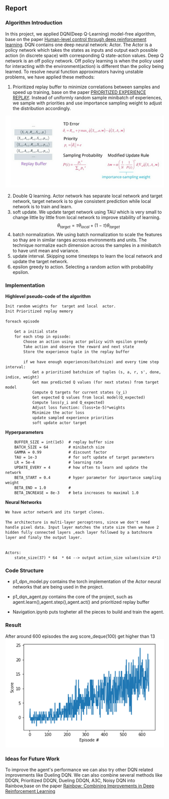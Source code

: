 ## Report
### Algorithm Introduction
In this project, we applied DQN(Deep Q-Learning) model-free algorithm, base on the paper [Human-level control through deep reinforcement learning](https://storage.googleapis.com/deepmind-media/dqn/DQNNaturePaper.pdf). 
DQN contains one deep neural network: Actor. The Actor is a policy network which takes the states as inputs and output each possible action (in discrete space) with corresponding Q state-action values.
Deep Q network is an off policy network. Off policy learning is when the policy used for interacting with the environment(action) is different than the policy being learned. 
To resolve neural function approximators having unstable problems, we have applied these methods:

1. Prioritized replay buffer to minimize correlations between samples and speed up training, base on the paper [PRIORITIZED EXPERIENCE REPLAY](https://arxiv.org/abs/1511.05952). Instead of uniformly random sample minibatch of experiences, we sample with priorities and use importance sampling weight to adjust the distribution accordingly.

![Prioritized Experience Replay](prioritizedreplay.png)

2. Double Q learning. Actor network has separate local network and target network, target network is to give consistent prediction while local network is to train and learn.
3. soft update. We update target network using TAU which is very small to change little by little from local network to improve stability of learning.
   $$\theta_{target} = \tau\theta_{local}  + (1-\tau)\theta_{target}$$
5. batch normalization. We using batch normalization to scale the features so thay are in similar ranges across environments and units. The technique normalize each dimension across the samples in a minibatch to have unit mean and variance.
6. update interval. Skipping some timesteps to learn the local network and update the target network.
7. epsilon greedy to action. Selecting a random action with probability epsilon. 

### Implementation

  **Highlevel pseudo-code of the algorithm**

    Init random weights for  target and local  actor.
    Init Prioritized replay memory
    
    foreach episode
        
        Get a initial state
        for each step in episode:
            Choose an action using actor policy with epsilon greedy
            Take action and observe the reward and next state
            Store the experience tuple in the replay buffer
    
            if we have enough experiences(batchsize) and every time step interval:
                Get a prioritized batchsize of tuples (s, a, r, s', done, indice, weight)
                Get max predicted Q values (for next states) from target model
                Compute Q targets for current states (y_i)
                Get expected Q values from local model(Q_expected)
                Compute loss(y_i and Q_expected)
                Adjust loss function: (loss+1e-5)*weights
                Minimize the actor loss
                update sampled experience priorities
                soft update actor target
                
                    
                
   **Hyperparameters**

        BUFFER_SIZE = int(1e5)  # replay buffer size
        BATCH_SIZE = 64         # minibatch size
        GAMMA = 0.99            # discount factor
        TAU = 1e-3              # for soft update of target parameters
        LR = 5e-4               # learning rate 
        UPDATE_EVERY = 4        # how often to learn and update the network
        BETA_START = 0.4        # hyper parameter for importance sampling weight
        BETA_END = 1.0          # 
        BETA_INCREASE = 8e-3    # beta increases to maximal 1.0
    
   **Neural Networks**

    We have actor network and its target clones.
     
    The architecture is multi-layer perceptrons, since we don't need handle pixel data. Input layer matches the state size then we have 2 hidden fully connected layers ,each layer followed by a batchnorm layer and finaly the output layer.
    
    
    Actors:
        state_size(37) * 64  * 64 --> output action_size values(size 4*1) 



### Code Structure

- p1_dpn_model.py contains the torch implementation of the Actor neural networks that are being used in the project.

- p1_dqn_agent.py contains the core of the project, such as agent.learn(),agent.step(),agent.act() and prioritized replay buffer

- Navigation.ipynb puts togheter all the pieces to build and train the agent.

### Result
After around 600 episodes the avg score_deque(100) get higher than 13
![scores on episodes](scores.png)

### Ideas for Future Work

To improve the agent's performance we can also try other DQN related improvements like Dueling DQN. We can also combine several methods like DDQN, Prioritized DDQN, Dueling DDQN, A3C, Noisy DQN into Rainbow,base on the paper [Rainbow: Combining Improvements in Deep Reinforcement Learning](https://arxiv.org/abs/1710.02298)

